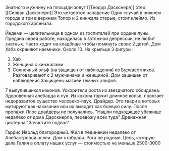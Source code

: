 Знатного мужчину на площади зовут [[Теодор Даскснерл]] отец [[Силван Даскснерл]]
Это четвертое нападение
Один случай в нижнем городе и три в верхнем
Топор и 2 кинжала старые, стоит клеймо. Из городского арсенала.

Йедеми — целительница в одном из госпиталей при ордене луны. Предана своей работе, находилась в затяжной депрессии, не любит знатных. Часто ходит на кладбище чтобы помянуть своих 2 детей. 
Дом Хаба охраняют наемники. Около 10. На крыльце 3 фигуры: 
1. Хаб
2. Женщина с кинжалами
3. Солнечный эльф (на защищен от наблюдения)
   из Буревестников.
Разговаривают с 2 мужчинами и женщиной. Дом защищен от наблюдения
Защищены магией темных эльфов. 

7 вылупившихся коконов. Ускорители роста из звездчатого обсидиана. Здоровенная алебарда и лук. Из кокона торчит длинное копье, пронзает недоразвитое существо человеко-паук.  Драйдер. Это твари в которых мутируют как наказание или их выводят как боевую силу. После пропажи Ллос драйдеры не получались. 
"Нашли подходящее убежище недалеко от дома Дарскнерла, перевожу всех туда"
Дренажная цистерна 
"Зачистите подвал"

Гаррис Ивольд благородный. Жил в Уединении недалеко от Алебастровой аллеи. Дом отобрали. Рога не родные.
Цепь, которую дала Галия в оплату наших услуг — стоимостью не меньше 2500-3000

